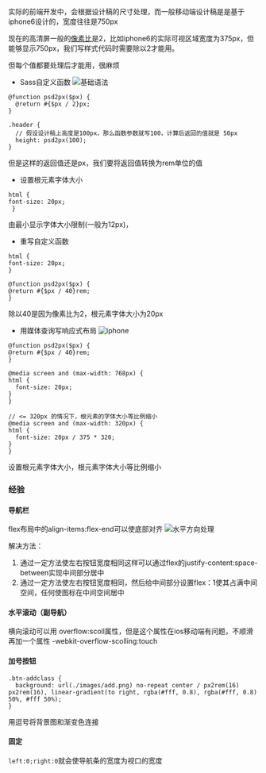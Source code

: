 实际的前端开发中，会根据设计稿的尺寸处理，而一般移动端设计稿是是基于iphone6设计的，宽度往往是750px

现在的高清屏一般的[像素比](https://baike.baidu.com/item/%E5%83%8F%E7%B4%A0%E6%AF%94/6189326?fr=aladdin)是2，比如iphone6的实际可视区域宽度为375px，但能够显示750px，我们写样式代码时需要除以2才能用。

但每个值都要处理后才能用，很麻烦

+ Sass自定义函数
![基础语法](https://document.youkeda.com/P3-3-HTML-CSS/2/4.jpg?x-oss-process=image/resize,w_800/watermark,image_d2F0ZXJtYXNrLnBuZz94LW9zcy1wcm9jZXNzPWltYWdlL3Jlc2l6ZSx3XzEwMA==,t_60,g_se,x_10,y_10)

```
@function psd2px($px) {
  @return #{$px / 2}px;
}

.header {
  // 假设设计稿上高度是100px，那么函数参数就写100，计算后返回的值就是 50px
  height: psd2px(100);
}
```

但是这样的返回值还是px，我们要将返回值转换为rem单位的值

  + 设置根元素字体大小
  ```
  html {
  font-size: 20px;
   }
  ```
  由最小显示字体大小限制(一般为12px)，
  + 重写自定义函数
  ```
  html {
  font-size: 20px;
}

@function psd2px($px) {
  @return #{$px / 40}rem;
}
```
除以40是因为像素比为2，根元素字体大小为20px

  + 用媒体查询写响应式布局
  ![iphone](https://document.youkeda.com/P3-3-HTML-CSS/2/3.jpg?x-oss-process=image/resize,w_800/watermark,image_d2F0ZXJtYXNrLnBuZz94LW9zcy1wcm9jZXNzPWltYWdlL3Jlc2l6ZSx3XzEwMA==,t_60,g_se,x_10,y_10)

  ```
  @function psd2px($px) {
  @return #{$px / 40}rem;
}

@media screen and (max-width: 768px) {
  html {
    font-size: 20px;
  }
}

// <= 320px 的情况下，根元素的字体大小等比例缩小
@media screen and (max-width: 320px) {
  html {
    font-size: 20px / 375 * 320;
  }
}
  ```
  设置根元素字体大小，根元素字体大小等比例缩小

### 经验
#### 导航栏
flex布局中的align-items:flex-end可以使底部对齐
![水平方向处理](https://document.youkeda.com/P3-3-HTML-CSS/2/9.jpg?x-oss-process=image/resize,w_800/watermark,image_d2F0ZXJtYXNrLnBuZz94LW9zcy1wcm9jZXNzPWltYWdlL3Jlc2l6ZSx3XzEwMA==,t_60,g_se,x_10,y_10)

解决方法：
  1. 通过一定方法使左右按钮宽度相同这样可以通过flex的justify-content:space-between实现中间部分居中
  1. 通过一定方法使左右按钮宽度相同，然后给中间部分设置flex：1使其占满中间空间，任何使图标在中间空间居中
#### 水平滚动（副导航）
横向滚动可以用 overflow:scoll属性，但是这个属性在ios移动端有问题，不顺滑
再加一个属性 -webkit-overflow-scolling:touch

#### 加号按钮
```
.btn-addclass {
  background: url(./images/add.png) no-repeat center / px2rem(16) px2rem(16), linear-gradient(to right, rgba(#fff, 0.8), rgba(#fff, 0.8) 50%, #fff 50%);
}
```
用逗号将背景图和渐变色连接

#### 固定
`left:0;right:0`就会使导航条的宽度为视口的宽度
